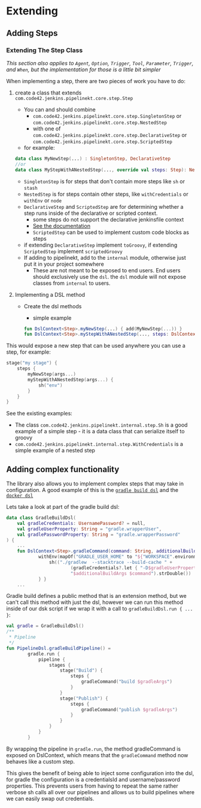 # Extending

## Adding Steps

### Extending The Step Class

*This section also applies to `Agent`, `Option`, `Trigger`, `Tool`, `Parameter`, `Trigger`, and `When`, 
but the implementation for those is a little bit simpler*


When implementing a step, there are two pieces of work you have to do:
1. create a class that extends `com.code42.jenkins.pipelinekt.core.step.Step`
    * You can and should combine
        * `com.code42.jenkins.pipelinekt.core.step.SingletonStep` or `com.code42.jenkins.pipelinekt.core.step.NestedStep`
        * with one of `com.code42.jenkins.pipelinekt.core.step.DeclarativeStep` or `com.code42.jenkins.pipelinekt.core.step.ScriptedStep`
    * for example:
    ```kotlin
    data class MyNewStep(...) : SingletonStep, DeclarativeStep
    //or
    data class MyStepWithANestedStep(..., override val steps: Step): NestedStep, DeclarativeStep
    ```
    * `SingletonStep` is for steps that don't contain more steps like `sh` or `stash`
    * `NestedStep` is for steps contain other steps, like `withCredentials` or `withEnv` or `node`
    * `DeclarativeStep` and `ScriptedStep` are for determining whether a step runs inside of the declarative or scripted context.
        * some steps do not support the declarative jenkinsfile context
        * [See the documentation](https://jenkins.io/doc/book/pipeline/#declarative-versus-scripted-pipeline-syntax)
        * `ScriptedStep` can be used to implement custom code blocks as steps
    * if extending `DeclarativeStep` implement `toGroovy`, if extending `ScriptedStep` implement `scriptedGroovy`   
    * If adding to pipelinekt, add to the `internal` module, otherwise just put it in your project somewhere 
        * These are not meant to be exposed to end users.  End users should exclusively use the `dsl`.  the `dsl` module
          will not expose classes from `internal` to users.

2. Implementing a DSL method
    * Create the dsl methods
    
        * simple example
        ```kotlin
        fun DslContext<Step>.myNewStep(...) { add(MyNewStep(...)) }
        fun DslContext<Step>.myStepWithANestedStep(..., steps: DslContext<Step>.() -> Unit) { add(MyStepWithANestedStep(..., DslContext.into(steps).toStep())) }
  
        ```
        
This would expose a new step that can be used anywhere you can use a step, for example:

```kotlin
stage("my stage") {
    steps {
        myNewStep(args...)
        myStepWithANestedStep(args...) {
            sh("env")
        }
    }
}
```
See the existing examples:
  * The class `com.code42.jenkins.pipelinekt.internal.step.Sh` is a good example of a simple step - it is a data class that can serialize itself to groovy
  * `com.code42.jenkins.pipelinekt.internal.step.WithCredentials` is a simple example of a nested step

## Adding complex functionality

The library also allows you to implement complex steps that may take in configuration.  A good example of this is the
[`gradle build dsl`](https://github.com/code42/pipelinekt/blob/d732295afb0328b0675f98e2f2c81076ddba4614/dsl/src/main/kotlin/com/code42/jenkins/pipelinekt/dsl/step/custom/GradleBuildDsl.kt) and the [`docker dsl`](https://github.com/code42/pipelinekt/blob/d732295afb0328b0675f98e2f2c81076ddba4614/dsl/src/main/kotlin/com/code42/jenkins/pipelinekt/dsl/step/custom/DockerDsl.kt)

Lets take a look at part of the gradle build dsl:

```kotlin
data class GradleBuildDsl(
    val gradleCredentials: UsernamePassword? = null,
    val gradleUserProperty: String = "gradle.wrapperUser",
    val gradlePasswordProperty: String = "gradle.wrapperPassword"
) {
    ...
    fun DslContext<Step>.gradleCommand(command: String, additionalBuildArgs: Var.Literal.Str) =
            withEnv(mapOf("GRADLE_USER_HOME" to "${"WORKSPACE".environmentVar()}/.gradle-home-tmp")) { artifactoryAuthenticated {
                sh(("./gradlew  --stacktrace --build-cache " +
                        (gradleCredentials?.let { "-D$gradleUserProperty=\\\"\\\${${it.usernameVariable.value}}\\\" -D$gradlePasswordProperty=\\\"\\\${${it.passwordVariable.value}}\\\" " } ?: "") +
                        "$additionalBuildArgs $command").strDouble())
            } }
    ...
```

Gradle build defines a public method that is an extension method, but we can't call this method with just the dsl,
however we can run this method inside of our dsk script if we wrap it with a call to `gradleBuildDsl.run { ... }`:

```kotlin
val gradle = GradleBuildDsl()
/**
 * Pipeline
 */
fun PipelineDsl.gradleBuildPipeline() =
        gradle.run {
            pipeline {
                stages {
                    stage("Build") {
                        steps {
                            gradleCommand("build $gradleArgs")
                        }
                    }
                    stage("Publish") {
                        steps {
                            gradleCommand("publish $gradleArgs")
                        }
                    }
                }
            }
        }
```

By wrapping the pipeline in `gradle.run`, the method gradleCommand is exposed on DslContext<Step>, which means that 
the `gradleCommand` method now behaves like a custom step.

This gives the benefit of being able to inject some configuration into the dsl, for gradle the configuration is a
credentialsId and username/password properties.  This prevents users from having to repeat the same rather verbose
sh calls all over our pipelines and allows us to build pipelines where we can easily swap out credentials.
